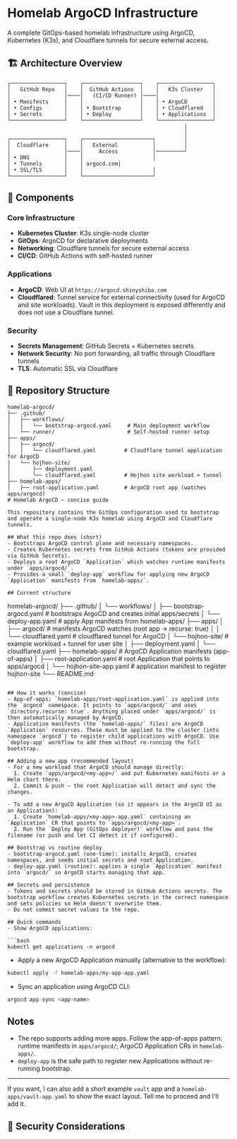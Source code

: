 # Homelab ArgoCD Infrastructure

A complete GitOps-based homelab infrastructure using ArgoCD, Kubernetes (K3s), and Cloudflare tunnels for secure external access.

## 🏗️ Architecture Overview

```
┌─────────────────┐    ┌──────────────────┐    ┌─────────────────┐
│   GitHub Repo   │    │  GitHub Actions  │    │   K3s Cluster   │
│                 │────│   (CI/CD Runner) │────│                 │
│ • Manifests     │    │                  │    │ • ArgoCD        │
│ • Configs       │    │ • Bootstrap      │    │ • Cloudflared   │
│ • Secrets       │    │ • Deploy         │    │ • Applications  │
└─────────────────┘    └──────────────────┘    └─────────────────┘
                                                        │
                                                        │
┌─────────────────┐    ┌──────────────────────┐         │
│  Cloudflare     │    │   External           │         │
│                 │────│     Access           │─────────┘
│ • DNS           │    │                      │
│ • Tunnels       │    │ argocd.com│
│ • SSL/TLS       │    │                      │
└─────────────────┘    └──────────────────────┘
```

## 🚀 Components

### Core Infrastructure
- **Kubernetes Cluster**: K3s single-node cluster
- **GitOps**: ArgoCD for declarative deployments
- **Networking**: Cloudflare tunnels for secure external access
- **CI/CD**: GitHub Actions with self-hosted runner

### Applications
- **ArgoCD**: Web UI at `https://argocd.shinyshiba.com`
- **Cloudflared**: Tunnel service for external connectivity (used for ArgoCD and site workloads). Vault in this deployment is exposed differently and does not use a Cloudflare tunnel.

### Security
- **Secrets Management**: GitHub Secrets + Kubernetes secrets
- **Network Security**: No port forwarding, all traffic through Cloudflare tunnels
- **TLS**: Automatic SSL via Cloudflare

## 📁 Repository Structure

```
homelab-argocd/
├── .github/
│   ├── workflows/
│   │   └── bootstrap-argocd.yaml     # Main deployment workflow
│   └── runner/                       # Self-hosted runner setup
├── apps/
│   ├── argocd/
│   │   └── cloudflared.yaml         # Cloudflare tunnel application for ArgoCD
│   └── hojhon-site/
│       ├── deployment.yaml
│       └── cloudflared.yaml         # Hojhon site workload + tunnel
├── homelab-apps/
│   ├── root-application.yaml        # ArgoCD root app (watches apps/argocd)
# Homelab ArgoCD — concise guide

This repository contains the GitOps configuration used to bootstrap and operate a single-node K3s homelab using ArgoCD and Cloudflare tunnels.

## What this repo does (short)
- Bootstraps ArgoCD control plane and necessary namespaces.
- Creates Kubernetes secrets from GitHub Actions (tokens are provided via GitHub Secrets).
- Deploys a root ArgoCD `Application` which watches runtime manifests under `apps/argocd/`.
- Provides a small `deploy-app` workflow for applying new ArgoCD `Application` manifests from `homelab-apps/`.

## Current structure
```
homelab-argocd/
├── .github/
│   └── workflows/
│       ├── bootstrap-argocd.yaml   # bootstraps ArgoCD and creates initial apps/secrets
│       └── deploy-app.yaml         # apply App manifests from homelab-apps/
├── apps/
│   ├── argocd/                     # manifests ArgoCD watches (root app -> recurse: true)
│   │   └── cloudflared.yaml        # cloudflared tunnel for ArgoCD
│   └── hojhon-site/                # example workload + tunnel for user site
│       ├── deployment.yaml
│       └── cloudflared.yaml
├── homelab-apps/                   # ArgoCD Application manifests (app-of-apps)
│   ├── root-application.yaml       # root Application that points to apps/argocd
│   └── hojhon-site-app.yaml        # application manifest to register hojhon-site
└── README.md
```

## How it works (concise)
- App-of-apps: `homelab-apps/root-application.yaml` is applied into the `argocd` namespace. It points to `apps/argocd/` and uses `directory.recurse: true`. Anything placed under `apps/argocd/` is then automatically managed by ArgoCD.
- Application manifests (the `homelab-apps/` files) are ArgoCD `Application` resources. These must be applied to the cluster (into namespace `argocd`) to register child applications with ArgoCD. Use `deploy-app` workflow to add them without re-running the full bootstrap.

## Adding a new app (recommended layout)
- For a new workload that ArgoCD should manage directly:
  1. Create `apps/argocd/<my-app>/` and put Kubernetes manifests or a Helm chart there.
  2. Commit & push — the root Application will detect and sync the changes.

- To add a new ArgoCD Application (so it appears in the ArgoCD UI as an Application):
  1. Create `homelab-apps/<my-app>-app.yaml` containing an `Application` CR that points to `apps/argocd/<my-app>`.
  2. Run the `Deploy App (GitOps deployer)` workflow and pass the filename (or push and let CI detect it if configured).

## Bootstrap vs routine deploy
- bootstrap-argocd.yaml (one-time): installs ArgoCD, creates namespaces, and seeds initial secrets and root Application.
- deploy-app.yaml (routine): applies a single `Application` manifest into `argocd/` so ArgoCD starts managing that app.

## Secrets and persistence
- Tokens and secrets should be stored in GitHub Actions secrets. The bootstrap workflow creates Kubernetes secrets in the correct namespace and sets policies so Helm doesn't overwrite them.
- Do not commit secret values to the repo.

## Quick commands
- Show ArgoCD applications:

```bash
kubectl get applications -n argocd
```

- Apply a new ArgoCD Application manually (alternative to the workflow):

```bash
kubectl apply -f homelab-apps/my-app-app.yaml
```

- Sync an application using ArgoCD CLI:

```bash
argocd app sync <app-name>
```

## Notes
- The repo supports adding more apps. Follow the app-of-apps pattern: runtime manifests in `apps/argocd/`; ArgoCD Application CRs in `homelab-apps/`.
- `deploy-app` is the safe path to register new Applications without re-running bootstrap.

---

If you want, I can also add a short example `vault` app and a `homelab-apps/vault-app.yaml` to show the exact layout. Tell me to proceed and I'll add it.
## 🔐 Security Considerations


